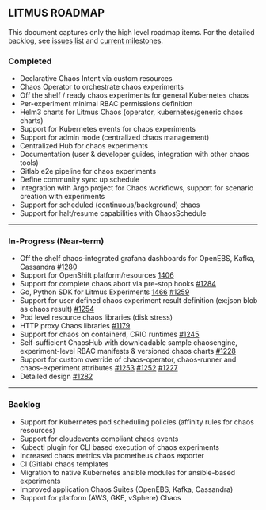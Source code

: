 ## LITMUS ROADMAP

This document captures only the high level roadmap items. For the detailed backlog, see [issues list](https://github.com/litmuschaos/litmus/issues) and [current milestones](https://github.com/litmuschaos/litmus/milestones). 

### Completed

-   Declarative Chaos Intent via custom resources
-   Chaos Operator to orchestrate chaos experiments
-   Off the shelf / ready chaos experiments for general Kubernetes chaos
-   Per-experiment minimal RBAC permissions definition
-   Helm3 charts for Litmus Chaos (operator, kubernetes/generic chaos charts)
-   Support for Kubernetes events for chaos experiments
-   Support for admin mode (centralized chaos management) 
-   Centralized Hub for chaos experiments
-   Documentation (user & developer guides, integration with other chaos tools)
-   Gitlab e2e pipeline for chaos experiments
-   Define community sync up schedule 
-   Integration with Argo project for Chaos workflows, support for scenario creation with experiments
-   Support for scheduled (continuous/background) chaos  
-   Support for halt/resume capabilities with ChaosSchedule 

------

### In-Progress (Near-term) 

-   Off the shelf chaos-integrated grafana dashboards for OpenEBS, Kafka, Cassandra [#1280](https://github.com/litmuschaos/litmus/issues/1280)
-   Support for OpenShift platform/resources [1406](https://github.com/litmuschaos/litmus/issues/1406)
-   Support for complete chaos abort via pre-stop hooks [#1284](https://github.com/litmuschaos/litmus/issues/1284)
-   Go, Python SDK for Litmus Experiments [1466](https://github.com/litmuschaos/litmus/issues/1466) [#1259](https://github.com/litmuschaos/litmus/issues/1259)
-   Support for user defined chaos experiment result definition (ex:json blob as chaos result) [#1254](https://github.com/litmuschaos/litmus/issues/1254)
-   Pod level resource chaos libraries (disk stress)
-   HTTP proxy Chaos libraries [#1179](https://github.com/litmuschaos/litmus/issues/1179)
-   Support for chaos on containerd, CRIO runtimes [#1245](https://github.com/litmuschaos/litmus/issues/1245)
-   Self-sufficient ChaosHub with downloadable sample chaosengine, experiment-level RBAC manifests & versioned chaos charts [#1228](https://github.com/litmuschaos/litmus/issues/1228)
-   Support for custom override of chaos-operator, chaos-runner and chaos-experiment attributes [#1253](https://github.com/litmuschaos/litmus/issues/1253) [#1252](https://github.com/litmuschaos/litmus/issues/1252) [#1227](https://github.com/litmuschaos/litmus/issues/1227)
-   Detailed design [#1282](https://github.com/litmuschaos/litmus/issues/1282)

------

### Backlog

-   Support for Kubernetes pod scheduling policies (affinity rules for chaos resources)
-   Support for cloudevents compliant chaos events
-   Kubectl plugin for CLI based execution of chaos experiments
-   Increased chaos metrics via prometheus chaos exporter
-   CI (Gitlab) chaos templates
-   Migration to native Kubernetes ansible modules for ansible-based experiments
-   Improved application Chaos Suites (OpenEBS, Kafka, Cassandra) 
-   Support for platform (AWS, GKE, vSphere) Chaos  

